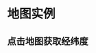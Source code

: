 # 地图实例

## 点击地图获取经纬度

<vuep template="#example"></vuep>

<script v-pre type="text/x-template" id="example">

  <template>
    <div class="amap-page-container">
      <el-amap
        vid="amapDemo"  
        :center="center"
        :zoom="zoom"  
        class="amap-demo"
        :events="events">
      </el-amap>
      <div class="toolbar">
        lng: {{ lng }} lat: {{ lat }}
      </div>
    </div>
  </template>

  <style>
    .amap-demo {
      height: 300px;
    }
  </style>

  <script>
    module.exports = {
      data: function() {
        let self = this;

        return {
          zoom: 12,
          center: [121.59996, 31.197646],
          events: {
            click(e) {
              let { lng, lat } = e.lnglat;
              self.lng = lng;
              self.lat = lat;
            }
          },
          lng: 0,
          lat: 0
        };
      }
    };
  </script>

</script>
